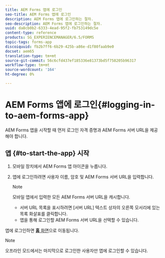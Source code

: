 ```yaml
---
title: AEM Forms 앱에 로그인
seo-title: AEM Forms 앱에 로그인
description: AEM Forms 앱에 로그인하는 절차.
seo-description: AEM Forms 앱에 로그인하는 절차.
uuid: da8cb0b2-6333-4ead-95f2-fb753149dc5e
content-type: reference
products: SG_EXPERIENCEMANAGER/6.5/FORMS
topic-tags: forms-app
discoiquuid: fb2b7ff6-6b29-425b-a86e-d1f80faab9e0
docset: aem65
translation-type: tm+mt
source-git-commit: 56c6cfd437ef185336e81373bd5f758205b96317
workflow-type: tm+mt
source-wordcount: '164'
ht-degree: 0%

---
```



# AEM Forms 앱에 로그인{#logging-in-to-aem-forms-app}

AEM Forms 앱을 시작할 때 먼저 로그인 자격 증명과 AEM Forms 서버 URL을 제공해야 합니다.

## 앱 {#to-start-the-app} 시작

1. 모바일 장치에서 AEM Forms 앱 아이콘을 누릅니다.
1. 앱에 로그인하려면 사용자 이름, 암호 및 AEM Forms 서버 URL을 입력합니다.

   >[!NOTE]
   >
   >모바일 앱에서 입력한 모든 AEM Forms 서버 URL을 캐시합니다.
   >
   >    * 서버 URL 목록을 표시하려면 [서버 URL] 텍스트 상자의 오른쪽 모서리에 있는 목록 화살표를 클릭합니다.
   >    * 앱을 통해 로그인할 AEM Forms 서버 URL을 선택할 수 있습니다.


앱에 로그인하면 [**홈** 화면](../../forms/using/home-screen.md)으로 이동됩니다.

>[!NOTE]
>
>오프라인 모드에서는 마지막으로 로그인한 사용자만 앱에 로그인할 수 있습니다.
